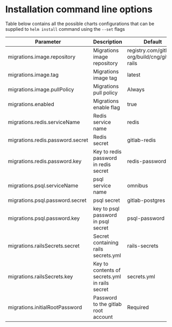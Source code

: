 # Installation command line options

Table below contains all the possible charts configurations that can be supplied to `helm install` command using the `--set` flags

| Parameter                        | Description                                    | Default                                        |
| ---                              | ---                                            | ---                                            |
| migrations.image.repository      | Migrations image repository                    | registry.com/gitlab-org/build/cng/gitlab-rails |
| migrations.image.tag             | Migrations image tag                           | latest                                         |
| migrations.image.pullPolicy      | Migrations pull policy                         | Always                                         |
| migrations.enabled               | Migrations enable flag                         | true                                           |
| migrations.redis.serviceName     | Redis service name                             | redis                                          |
| migrations.redis.password.secret | Redis secret                                   | gitlab-redis                                   |
| migrations.redis.password.key    | Key to redis password in redis secret          | redis-password                                 |
| migrations.psql.serviceName      | psql service name                              | omnibus                                        |
| migrations.psql.password.secret  | psql secret                                    | gitlab-postgres                                |
| migrations.psql.password.key     | key to psql password in psql secret            | psql-password                                  |
| migrations.railsSecrets.secret   | Secret containing rails secrets.yml            | rails-secrets                                  |
| migrations.railsSecrets.key      | Key to contents of secrets.yml in rails secret | secrets.yml                                    |
| migrations.initialRootPassword   | Password to the gitlab root account            | Required                                       |

